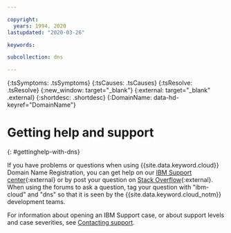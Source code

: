 ```yaml
---

copyright:
  years: 1994, 2020
lastupdated: "2020-03-26"

keywords: 

subcollection: dns

---
```



{:tsSymptoms: .tsSymptoms}
{:tsCauses: .tsCauses}
{:tsResolve: .tsResolve}
{:new_window: target="_blank"}
{:external: target="_blank" .external}
{:shortdesc: .shortdesc}
{:DomainName: data-hd-keyref="DomainName"}



# Getting help and support
{: #gettinghelp-with-dns}

If you have problems or questions when using {{site.data.keyword.cloud}} Domain Name Registration, you can get help on our [IBM Support center](https://{DomainName}/unifiedsupport/supportcenter){:external} or by post your question on [Stack Overflow](https://stackoverflow.com/search?q=dns+ibm-cloud){:external}. When using the forums to ask a question, tag your question with "ibm-cloud" and "dns" so that it is seen by the {{site.data.keyword.cloud_notm}} development teams.

For information about opening an IBM Support case, or about support levels and case severities, see [Contacting support](/docs/get-support?topic=get-support-using-avatar#using-avatar).
